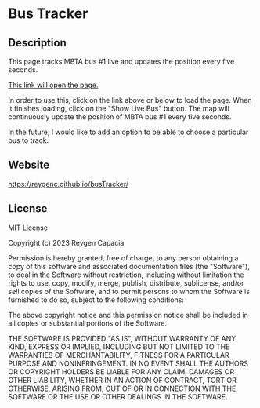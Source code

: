 # Bus Tracker
## Description

This page tracks MBTA bus #1 live and updates the position every five seconds.

[This link will open the page.](https://reygenc.github.io/busTracker/)

In order to use this, click on the link above or below to load the page. When it finishes loading, click on the "Show Live Bus" button. The map will continuously update the position of MBTA bus #1 every five seconds.

In the future, I would like to add an option to be able to choose a particular bus to track.

## Website
https://reygenc.github.io/busTracker/

## License
MIT License

Copyright (c) 2023 Reygen Capacia

Permission is hereby granted, free of charge, to any person obtaining a copy
of this software and associated documentation files (the "Software"), to deal
in the Software without restriction, including without limitation the rights
to use, copy, modify, merge, publish, distribute, sublicense, and/or sell
copies of the Software, and to permit persons to whom the Software is
furnished to do so, subject to the following conditions:

The above copyright notice and this permission notice shall be included in all
copies or substantial portions of the Software.

THE SOFTWARE IS PROVIDED "AS IS", WITHOUT WARRANTY OF ANY KIND, EXPRESS OR
IMPLIED, INCLUDING BUT NOT LIMITED TO THE WARRANTIES OF MERCHANTABILITY,
FITNESS FOR A PARTICULAR PURPOSE AND NONINFRINGEMENT. IN NO EVENT SHALL THE
AUTHORS OR COPYRIGHT HOLDERS BE LIABLE FOR ANY CLAIM, DAMAGES OR OTHER
LIABILITY, WHETHER IN AN ACTION OF CONTRACT, TORT OR OTHERWISE, ARISING FROM,
OUT OF OR IN CONNECTION WITH THE SOFTWARE OR THE USE OR OTHER DEALINGS IN THE
SOFTWARE.

